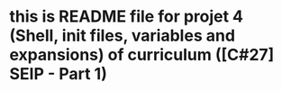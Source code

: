 # this is README file for projet 4 (Shell, init files, variables and expansions) of curriculum ([C#27] SEIP - Part 1)
